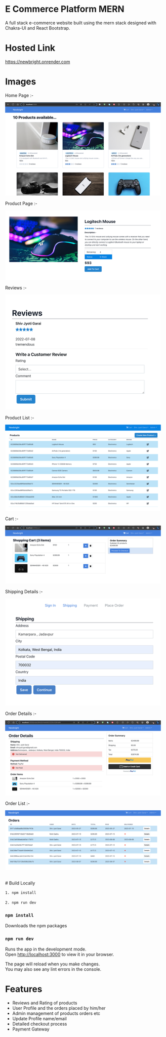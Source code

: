 # E Commerce Platform MERN

A full stack e-commerce website built using the mern stack designed with Chakra-UI and React Bootstrap.

# Hosted Link

https://newbright.onrender.com

# Images

Home Page :-

![](images/homepage.png)

Product Page :-

![](images/product.png)

Reviews :-

![](images/review.png)

Product List :-

![](images/productlist.png)

Cart :-

![](images/cart.png)

Shipping Details :-

![](images/shipping_details.png)

Order Details :-

![](images/order_details.png)

Order List :-

![](images/order_list.png)

</br>
# Build Locally

```
1. npm install

2. npm run dev
```

### `npm install`

Downloads the npm packages

### `npm run dev`

Runs the app in the development mode.\
Open [http://localhost:3000](http://localhost:3000) to view it in your browser.

The page will reload when you make changes.\
You may also see any lint errors in the console.

# Features

- Reviews and Rating of products
- User Profile and the orders placed by him/her
- Admin management of products orders etc
- Update Profile name/email
- Detailed checkout process
- Payment Gateway
